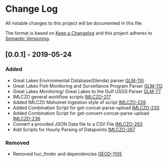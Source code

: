 # Change Log
All notable changes to this project will be documented in this file.

The format is based on [Keep a Changelog](http://keepachangelog.com/)
and this project adheres to [Semantic Versioning](http://semver.org/).

## [0.0.1] - 2019-05-24

### Added
- Great Lakes Environmental Database(Glenda) parser
  [GLM-110](https://opensource.ncsa.illinois.edu/jira/browse/GLM-110)
- Great Lakes Fish Monitoring and Surveillance Program Parser
  [GLM-112](https://opensource.ncsa.illinois.edu/jira/browse/GLM-112)
- Great Lakes Monitoring/ Great Lakes to the Gulf USGS Parser
  [GLM-77](https://opensource.ncsa.illinois.edu/jira/browse/GLM-77)
- IMLCZO general workflow scripts
  [IMLCZO-217](https://opensource.ncsa.illinois.edu/jira/browse/IMLCZO-217)
- Added IMLCZO Mahomet Ingestion style of script
  [IMLCZO-228](https://opensource.ncsa.illinois.edu/jira/browse/IMLCZO-228)
- Added Combination Script for get-concat-parse-upload
  [IMLCZO-233](https://opensource.ncsa.illinois.edu/jira/browse/IMLCZO-233)
- Added Combination Script for get-convert-concat-parse-upload
  [IMLCZO-236](https://opensource.ncsa.illinois.edu/jira/browse/IMLCZO-236)
- Convert a provided JSON Data file to a CSV File
  [IMLCZO-263](https://opensource.ncsa.illinois.edu/jira/browse/IMLCZO-263)
- Add Scripts for Hourly Parsing of Datapoints
  [IMLCZO-267](https://opensource.ncsa.illinois.edu/jira/browse/IMLCZO-267)

### Removed
- Removed huc_finder and dependencies
  [GEOD-1105](https://opensource.ncsa.illinois.edu/jira/browse/GEOD-1105)
